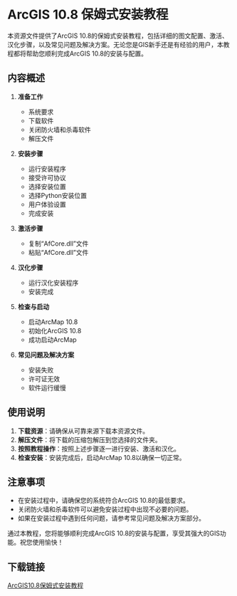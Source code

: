 # ArcGIS 10.8 保姆式安装教程

本资源文件提供了ArcGIS 10.8的保姆式安装教程，包括详细的图文配置、激活、汉化步骤，以及常见问题及解决方案。无论您是GIS新手还是有经验的用户，本教程都将帮助您顺利完成ArcGIS 10.8的安装与配置。

## 内容概述

1. **准备工作**
   - 系统要求
   - 下载软件
   - 关闭防火墙和杀毒软件
   - 解压文件

2. **安装步骤**
   - 运行安装程序
   - 接受许可协议
   - 选择安装位置
   - 选择Python安装位置
   - 用户体验设置
   - 完成安装

3. **激活步骤**
   - 复制“AfCore.dll”文件
   - 粘贴“AfCore.dll”文件

4. **汉化步骤**
   - 运行汉化安装程序
   - 安装完成

5. **检查与启动**
   - 启动ArcMap 10.8
   - 初始化ArcGIS 10.8
   - 成功启动ArcMap

6. **常见问题及解决方案**
   - 安装失败
   - 许可证无效
   - 软件运行缓慢

## 使用说明

1. **下载资源**：请确保从可靠来源下载本资源文件。
2. **解压文件**：将下载的压缩包解压到您选择的文件夹。
3. **按照教程操作**：按照上述步骤逐一进行安装、激活和汉化。
4. **检查安装**：安装完成后，启动ArcMap 10.8以确保一切正常。

## 注意事项

- 在安装过程中，请确保您的系统符合ArcGIS 10.8的最低要求。
- 关闭防火墙和杀毒软件可以避免安装过程中出现不必要的问题。
- 如果在安装过程中遇到任何问题，请参考常见问题及解决方案部分。

通过本教程，您将能够顺利完成ArcGIS 10.8的安装与配置，享受其强大的GIS功能。祝您使用愉快！

## 下载链接

[ArcGIS10.8保姆式安装教程](https://pan.quark.cn/s/0216bf0d4e26)
